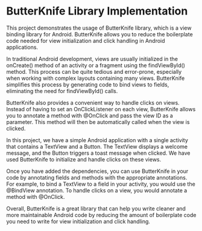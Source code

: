 # ButterKnife Library Implementation

This project demonstrates the usage of ButterKnife library, which is a view binding library for Android. 
ButterKnife allows you to reduce the boilerplate code needed for view initialization and click handling in Android applications.

In traditional Android development, views are usually initialized in the onCreate() method of an activity or a fragment using the findViewById() method. 
This process can be quite tedious and error-prone, especially when working with complex layouts containing many views. 
ButterKnife simplifies this process by generating code to bind views to fields, eliminating the need for findViewById() calls.

ButterKnife also provides a convenient way to handle clicks on views. 
Instead of having to set an OnClickListener on each view, ButterKnife allows you to annotate a method with @OnClick and pass the view ID as a parameter. 
This method will then be automatically called when the view is clicked.

In this project, we have a simple Android application with a single activity that contains a TextView and a Button. 
The TextView displays a welcome message, and the Button triggers a toast message when clicked. We have used ButterKnife to initialize and handle clicks on these views.

Once you have added the dependencies, you can use ButterKnife in your code by annotating fields and methods with the appropriate annotations. 
For example, to bind a TextView to a field in your activity, you would use the @BindView annotation.
To handle clicks on a view, you would annotate a method with @OnClick.

Overall, ButterKnife is a great library that can help you write cleaner and more maintainable Android code by reducing the amount of boilerplate code you need to write for view initialization and click handling.


